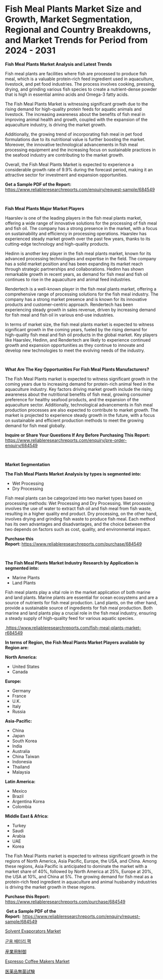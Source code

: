 <p><h1>Fish Meal Plants Market Size and Growth, Market Segmentation, Regional and Country Breakdowns, and Market Trends for Period from 2024 -  2031</h1></p><p><strong>Fish Meal Plants Market Analysis and Latest Trends</strong></p>
<p><p>Fish meal plants are facilities where fish are processed to produce fish meal, which is a valuable protein-rich feed ingredient used in aquaculture, livestock, and pet food industries. The process involves cooking, pressing, drying, and grinding various fish species to create a nutrient-dense powder that is high in essential amino acids and Omega-3 fatty acids.</p><p>The Fish Meal Plants Market is witnessing significant growth due to the rising demand for high-quality protein feeds for aquatic animals and livestock. The increasing awareness about the benefits of fish meal in improving animal health and growth, coupled with the expansion of the aquaculture industry, is driving the market growth.</p><p>Additionally, the growing trend of incorporating fish meal in pet food formulations due to its nutritional value is further boosting the market. Moreover, the innovative technological advancements in fish meal processing equipment and the increasing focus on sustainable practices in the seafood industry are contributing to the market growth.</p><p>Overall, the Fish Meal Plants Market is expected to experience a considerable growth rate of 9.9% during the forecast period, making it an attractive sector for investment and expansion opportunities.</p></p>
<p><strong>Get a Sample PDF of the Report:&nbsp;</strong> <a href="https://www.reliableresearchreports.com/enquiry/request-sample/684549">https://www.reliableresearchreports.com/enquiry/request-sample/684549</a></p>
<p>&nbsp;</p>
<p><strong>Fish Meal Plants Major Market Players</strong></p>
<p><p>Haarslev is one of the leading players in the fish meal plants market, offering a wide range of innovative solutions for the processing of fish meal and fish oil. The company has a strong presence in the market, with a focus on sustainability and efficiency in processing operations. Haarslev has experienced steady market growth over the past few years, thanks to its cutting-edge technology and high-quality products.</p><p>Hedinn is another key player in the fish meal plants market, known for its advanced processing technologies and expertise in the field. The company has a solid market position and has been expanding its market reach through strategic partnerships and collaborations. Hedinn has shown remarkable growth in recent years, as demand for fish meal and fish oil continues to rise in the aquaculture and animal feed industries.</p><p>Rendertech is a well-known player in the fish meal plants market, offering a comprehensive range of processing solutions for the fish meal industry. The company has a strong market presence and is known for its innovative products and customer-centric approach. Rendertech has been experiencing steady growth in sales revenue, driven by increasing demand for fish meal and fish oil in various end-use industries.</p><p>In terms of market size, the fish meal plants market is expected to witness significant growth in the coming years, fueled by the rising demand for high-quality fish meal and fish oil products in the global market. Key players like Haarslev, Hedinn, and Rendertech are likely to experience continued growth and expansion opportunities as they continue to innovate and develop new technologies to meet the evolving needs of the industry.</p></p>
<p>&nbsp;</p>
<p><strong>What Are The Key Opportunities For Fish Meal Plants Manufacturers?</strong></p>
<p><p>The Fish Meal Plants market is expected to witness significant growth in the coming years due to increasing demand for protein-rich animal feed in the aquaculture industry. Key factors driving market growth include the rising awareness about the nutritional benefits of fish meal, growing consumer preference for healthy seafood products, and the expansion of the aquaculture sector. Additionally, technological advancements in fish meal production processes are also expected to contribute to market growth. The market is projected to experience steady growth in the future, with a focus on sustainable and efficient production methods to meet the growing demand for fish meal globally.</p></p>
<p><strong>Inquire or Share Your Questions If Any Before Purchasing This Report:</strong> <a href="https://www.reliableresearchreports.com/enquiry/pre-order-enquiry/684549">https://www.reliableresearchreports.com/enquiry/pre-order-enquiry/684549</a></p>
<p>&nbsp;</p>
<p><strong>Market Segmentation</strong></p>
<p><strong>The Fish Meal Plants Market Analysis by types is segmented into:</strong></p>
<p><ul><li>Wet Processing</li><li>Dry Processing</li></ul></p>
<p><p>Fish meal plants can be categorized into two market types based on processing methods: Wet Processing and Dry Processing. Wet processing involves the use of water to extract fish oil and fish meal from fish waste, resulting in a higher quality end product. Dry processing, on the other hand, involves drying and grinding fish waste to produce fish meal. Each method has its own advantages and disadvantages, and the choice between the two depends on factors such as cost, quality, and environmental impact.</p></p>
<p><strong>Purchase this Report:&nbsp;</strong><a href="https://www.reliableresearchreports.com/purchase/684549">https://www.reliableresearchreports.com/purchase/684549</a></p>
<p>&nbsp;</p>
<p><strong>The Fish Meal Plants Market Industry Research by Application is segmented into:</strong></p>
<p><ul><li>Marine Plants</li><li>Land Plants</li></ul></p>
<p><p>Fish meal plants play a vital role in the market application of both marine and land plants. Marine plants are essential for ocean ecosystems and are a source of nutrients for fish meal production. Land plants, on the other hand, provide a sustainable source of ingredients for fish meal production. Both marine and land plants play a crucial role in the fish meal industry, ensuring a steady supply of high-quality feed for various aquatic species.</p></p>
<p><a href="https://www.reliableresearchreports.com/fish-meal-plants-market-r684549">&nbsp;https://www.reliableresearchreports.com/fish-meal-plants-market-r684549</a></p>
<p><strong>In terms of Region, the Fish Meal Plants Market Players available by Region are:</strong></p>
<p>
    <p> <strong> North America: </strong>
        <ul>
            <li>United States</li>
            <li>Canada</li>
        </ul>
        </p> 
    <p> <strong> Europe: </strong>
        <ul>
            <li>Germany</li>
            <li>France</li>
            <li>U.K.</li>
            <li>Italy</li>
            <li>Russia</li>
        </ul>
        </p> 
    <p> <strong> Asia-Pacific: </strong>
        <ul>
            <li>China</li>
            <li>Japan</li>
            <li>South Korea</li>
            <li>India</li>
            <li>Australia</li>
            <li>China Taiwan</li>
            <li>Indonesia</li>
            <li>Thailand</li>
            <li>Malaysia</li>
        </ul>
        </p> 
    <p> <strong> Latin America: </strong>
        <ul>
            <li>Mexico</li>
            <li>Brazil</li>
            <li>Argentina Korea</li>
            <li>Colombia</li>
        </ul>
        </p> 
    <p> <strong> Middle East & Africa: </strong>
        <ul>
            <li>Turkey</li>
            <li>Saudi</li>
            <li>Arabia</li>
            <li>UAE</li>
            <li>Korea</li>
        </ul>
    </p>
    </p>
<p><p>The Fish Meal Plants market is expected to witness significant growth in the regions of North America, Asia Pacific, Europe, the USA, and China. Among these regions, Asia Pacific is anticipated to dominate the market with a market share of 40%, followed by North America at 25%, Europe at 20%, the USA at 10%, and China at 5%. The growing demand for fish meal as a protein-rich feed ingredient in aquaculture and animal husbandry industries is driving the market growth in these regions.</p></p>
<p><strong>Purchase this Report: </strong><a href="https://www.reliableresearchreports.com/purchase/684549">https://www.reliableresearchreports.com/purchase/684549</a></p>
<p>&nbsp;<strong>Get a Sample PDF of the Report:&nbsp;&nbsp;</strong><a href="https://www.reliableresearchreports.com/enquiry/request-sample/684549">https://www.reliableresearchreports.com/enquiry/request-sample/684549</a></p>
<p><strong></strong></p>
<p><p><a href="https://github.com/timeliteaut/Market-Research-Report-List-2/blob/main/solvent-evaporators-market.md">Solvent Evaporators Market</a></p><p><a href="https://github.com/darrellockm3ytan895656/Market-Research-Report-List-1/blob/main/680545432304.md">군용 배터리 팩</a></p><p><a href="https://github.com/cnnriuez22368/Market-Research-Report-List-1/blob/main/748002535155.md">産業用制御</a></p><p><a href="https://www.linkedin.com/pulse/espresso-coffee-makers-market-analysis-its-cagr-segmentation-lgm7f?trackingId=Zg69ZqDhHdVhLYkUksdWQA%3D%3D">Espresso Coffee Makers Market</a></p><p><a href="https://github.com/LeanneBruen2023/Market-Research-Report-List-1/blob/main/499890035156.md">医薬品無菌試験</a></p></p>